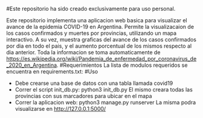 #Este repositorio ha sido creado exclusivamente para uso personal.

Este repositorio implementa una aplicacion web basica para visualizar el avance de la epidemia COVID-19 en Argentina. Permite la visualizacaion de los casos confirmados y muertes por provincias, utilizando un mapa interactivo. A su vez, muestra graficas del avance de los casos confirmados por dia en todo el pais, y el aumento porcentual de los mismos respecto al dia anterior.
Toda la informacion se toma automaticamente de https://es.wikipedia.org/wiki/Pandemia_de_enfermedad_por_coronavirus_de_2020_en_Argentina.
#Requerimientos
 La lista de modulos requeridos se encuentra en requirements.txt:
#Uso
- Debe crearse una base de datos con una tabla llamada covid19
- Correr el script init_db.py:
	python3 init_db.py
  El mismo creara todas las provincias con sus marcadores para ubicar en el mapa
- Correr la aplicacion web:
	python3 manage.py runserver
  La misma podra visualizarse en http://127.0.0.1:5000/
